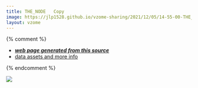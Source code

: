 ```yaml
---
title: THE_NODE   Copy
image: https://jlp1528.github.io/vzome-sharing/2021/12/05/14-55-00-THE_NODE - Copy/THE_NODE - Copy.png
layout: vzome
---
```


{% comment %}
 - [***web page generated from this source***][post]
 - [data assets and more info][github]

[post]: <https://jlp1528.github.io/vzome-sharing/2021/12/05/THE_NODE%20-%20Copy-14-55-00.html>
[github]: <https://github.com/jlp1528/vzome-sharing/tree/main/2021/12/05/14-55-00-THE_NODE - Copy/>
{% endcomment %}

<vzome-viewer style="width: 100%; height: 65vh;"
       src="https://jlp1528.github.io/vzome-sharing/2021/12/05/14-55-00-THE_NODE - Copy/THE_NODE - Copy.vZome" >
  <img src="https://jlp1528.github.io/vzome-sharing/2021/12/05/14-55-00-THE_NODE - Copy/THE_NODE - Copy.png" />
</vzome-viewer>
